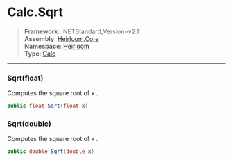 # Calc.Sqrt

> **Framework**: .NETStandard,Version=v2.1  
> **Assembly**: [Heirloom.Core][0]  
> **Namespace**: [Heirloom][0]  
> **Type**: [Calc][1]

--------------------------------------------------------------------------------

### Sqrt(float)

Computes the square root of `x` .

```cs
public float Sqrt(float x)
```

### Sqrt(double)

Computes the square root of `x` .

```cs
public double Sqrt(double x)
```

[0]: ../Heirloom.Core.md
[1]: Heirloom.Calc.md
